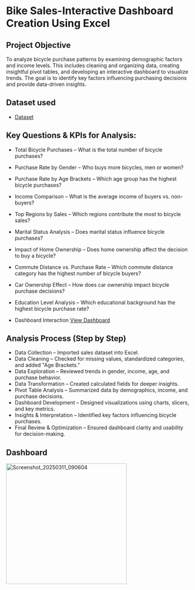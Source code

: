 # Bike Sales-Interactive Dashboard Creation Using Excel
## Project Objective
To analyze bicycle purchase patterns by examining demographic factors and income levels. This includes cleaning and organizing data, creating insightful pivot tables, and developing an interactive dashboard to visualize trends. The goal is to identify key factors influencing purchasing decisions and provide data-driven insights.

## Dataset used
-  <a href="https://github.com/Melanie221/BikeSales_Dashboard/blob/main/Bike%20sales%20dataset.xlsx">Dataset</a>

## Key Questions & KPIs for Analysis:
-	Total Bicycle Purchases – What is the total number of bicycle purchases?
-	Purchase Rate by Gender – Who buys more bicycles, men or women?
-	Purchase Rate by Age Brackets – Which age group has the highest bicycle purchases?
-	Income Comparison – What is the average income of buyers vs. non-buyers?
-	Top Regions by Sales – Which regions contribute the most to bicycle sales?
-	Marital Status Analysis – Does marital status influence bicycle purchases?
-	Impact of Home Ownership – Does home ownership affect the decision to buy a bicycle?
-	Commute Distance vs. Purchase Rate – Which commute distance category has the highest number of bicycle buyers?
-	Car Ownership Effect – How does car ownership impact bicycle purchase decisions?
-	Education Level Analysis – Which educational background has the highest bicycle purchase rate?
  
- Dashboard Interaction  <a href="https://github.com/Melanie221/Bike-Sales_Dashboard/blob/main/Screenshot_20250311_090604.png">View Dashboard</a>

## Analysis Process (Step by Step)
-	Data Collection – Imported sales dataset into Excel.
-	Data Cleaning – Checked for missing values, standardized categories, and added "Age Brackets."
-	Data Exploration – Reviewed trends in gender, income, age, and purchase behavior.
-	Data Transformation – Created calculated fields for deeper insights.
-	Pivot Table Analysis – Summarized data by demographics, income, and purchase decisions.
-	Dashboard Development – Designed visualizations using charts, slicers, and key metrics.
-	Insights & Interpretation – Identified key factors influencing bicycle purchases.
-	Final Review & Optimization – Ensured dashboard clarity and usability for decision-making.

## Dashboard
<img width="328" alt="Screenshot_20250311_090604" src="https://github.com/user-attachments/assets/f83eb650-befa-41ec-8b21-3690fbbf200f" />
